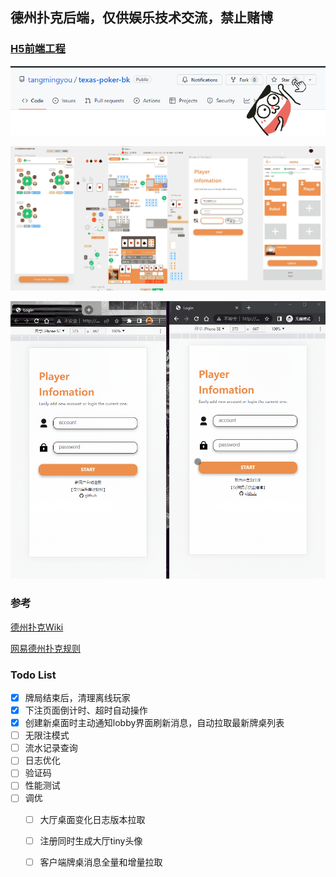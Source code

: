 ## 德州扑克后端，仅供娱乐技术交流，禁止赌博

### [H5前端工程](https://github.com/tangmingyou/texas-poker-front)

![](doc/img/give-a-star.png)



![](doc/img/texas-ui.png)





![](doc/img/texas-help.gif)





### 参考

[德州扑克Wiki](https://zh.wikipedia.org/zh-hans/%E5%BE%B7%E5%B7%9E%E6%92%B2%E5%85%8B)

[网易德州扑克规则](http://sports.163.com/special/poker_rule/?ivk_sa=1025883k)



### Todo List

- [x] 牌局结束后，清理离线玩家
- [x] 下注页面倒计时、超时自动操作
- [x] 创建新桌面时主动通知lobby界面刷新消息，自动拉取最新牌桌列表
- [ ] 无限注模式
- [ ] 流水记录查询
- [ ] 日志优化
- [ ] 验证码
- [ ] 性能测试
- [ ] 调优
  - [ ] 大厅桌面变化日志版本拉取
  - [ ] 注册同时生成大厅tiny头像
  - [ ] 客户端牌桌消息全量和增量拉取

